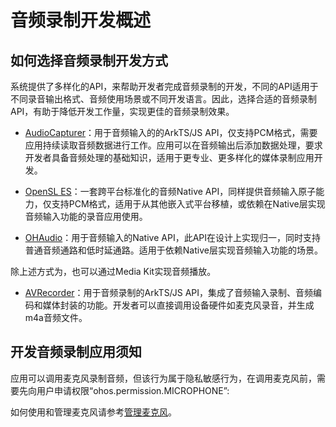 # 音频录制开发概述

## 如何选择音频录制开发方式

系统提供了多样化的API，来帮助开发者完成音频录制的开发，不同的API适用于不同录音输出格式、音频使用场景或不同开发语言。因此，选择合适的音频录制API，有助于降低开发工作量，实现更佳的音频录制效果。

- [AudioCapturer](using-audiocapturer-for-recording.md)：用于音频输入的的ArkTS/JS API，仅支持PCM格式，需要应用持续读取音频数据进行工作。应用可以在音频输出后添加数据处理，要求开发者具备音频处理的基础知识，适用于更专业、更多样化的媒体录制应用开发。

- [OpenSL ES](using-opensl-es-for-recording.md)：一套跨平台标准化的音频Native API，同样提供音频输入原子能力，仅支持PCM格式，适用于从其他嵌入式平台移植，或依赖在Native层实现音频输入功能的录音应用使用。

- [OHAudio](using-ohaudio-for-recording.md)：用于音频输入的Native API，此API在设计上实现归一，同时支持普通音频通路和低时延通路。适用于依赖Native层实现音频输入功能的场景。

除上述方式为，也可以通过Media Kit实现音频播放。

- [AVRecorder](../media/using-avrecorder-for-recording.md)：用于音频录制的ArkTS/JS API，集成了音频输入录制、音频编码和媒体封装的功能。开发者可以直接调用设备硬件如麦克风录音，并生成m4a音频文件。

## 开发音频录制应用须知

应用可以调用麦克风录制音频，但该行为属于隐私敏感行为，在调用麦克风前，需要先向用户申请权限“ohos.permission.MICROPHONE”:


如何使用和管理麦克风请参考[管理麦克风](mic-management.md)。
